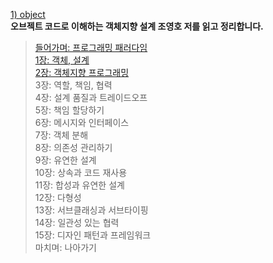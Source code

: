 [1) object](https://product.kyobobook.co.kr/detail/S000001766367) <br>
**오브젝트 코드로 이해하는 객체지향 설계 조영호 저를 읽고 정리합니다. <br>**
> [들어가며: 프로그래밍 패러다임](https://medium.com/@18corsair/오브젝트-코드로-이해하는-객체지향-설계-0장-들어가며-4d170ae70f47) <br>
> [1장: 객체, 설계 <br>](https://medium.com/@18corsair/오브젝트-코드로-이해하는-객체지향-설계-1장-객체-설계-7ac33c14281)
> [2장: 객체지향 프로그래밍 <br>](https://medium.com/@18corsair/오브젝트-코드로-이해하는-객체지향-설계-2장-객체지향-프로그래밍-f47f2c550db0)
> 3장: 역할, 책임, 협력 <br>
> 4장: 설계 품질과 트레이드오프 <br>
> 5장: 책임 할당하기 <br>
> 6장: 메시지와 인터페이스 <br>
> 7장: 객체 분해 <br>
> 8장: 의존성 관리하기 <br>
> 9장: 유연한 설계 <br>
> 10장: 상속과 코드 재사용 <br>
> 11장: 합성과 유연한 설계 <br>
> 12장: 다형성 <br>
> 13장: 서브클래싱과 서브타이핑 <br>
> 14장: 일관성 있는 협력 <br>
> 15장: 디자인 패턴과 프레임워크 <br>
> 마치며: 나아가기 <br>